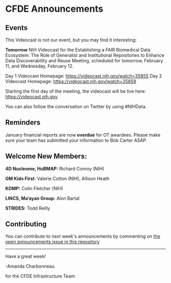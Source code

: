 # CFDE Announcements


## Events 

This Videocast is not our event, but you may find it interesting:

**Tomorrow** NIH Videocast for the Establishing a FAIR Biomedical Data Ecosystem: The Role of Generalist and Institutional Repositories to Enhance Data Discoverability and Reuse Meeting, scheduled for tomorrow, February 11, and Wednesday, February 12.

Day 1 Videocast Homepage: https://videocast.nih.gov/watch=35855
Day 2 Videocast Homepage: https://videocast.nih.gov/watch=35859

Starting the first day of the meeting, the videocast will be live here: https://videocast.nih.gov

You can also follow the conversation on Twitter by using #NIHData.


## Reminders

January financial reports are now **overdue** for OT awardees. Please make sure your team has submitted your information to Bob Carter ASAP.

## Welcome New Members:

**4D Nucleome, HuBMAP:** Richard Conroy (NIH)

**GM Kids First**: Valerie Cotton (NIH), Allison Heath

**KOMP:** Colin Fletcher (NIH)

**LINCS, Ma’ayan Group:** Alon Bartal

**STRIDES:** Todd Reilly


## Contributing

You can contribute to next week's announcements by commenting on [the open
announcements issue in this repository](https://github.com/nih-cfde/announcements/issues?utf8=%E2%9C%93&q=is%3Aissue+is%3Aopen+Announcements)

---

Have a great week!

-Amanda Charbonneau

for the CFDE Infrastructure Team

